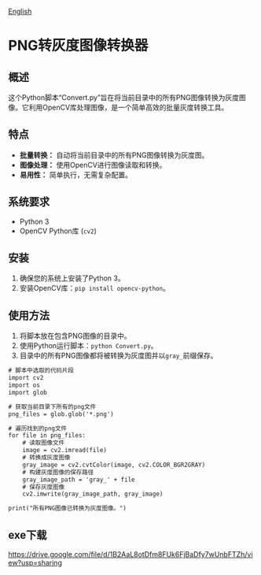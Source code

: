[English](README.md)

# PNG转灰度图像转换器

## 概述
这个Python脚本“Convert.py”旨在将当前目录中的所有PNG图像转换为灰度图像。它利用OpenCV库处理图像，是一个简单高效的批量灰度转换工具。

## 特点
- **批量转换：** 自动将当前目录中的所有PNG图像转换为灰度图。
- **图像处理：** 使用OpenCV进行图像读取和转换。
- **易用性：** 简单执行，无需复杂配置。

## 系统要求
- Python 3
- OpenCV Python库 (`cv2`)

## 安装
1. 确保您的系统上安装了Python 3。
2. 安装OpenCV库：`pip install opencv-python`。

## 使用方法
1. 将脚本放在包含PNG图像的目录中。
2. 使用Python运行脚本：`python Convert.py`。
3. 目录中的所有PNG图像都将被转换为灰度图并以`gray_`前缀保存。

```txt
# 脚本中选取的代码片段
import cv2
import os
import glob

# 获取当前目录下所有的png文件
png_files = glob.glob('*.png')

# 遍历找到的png文件
for file in png_files:
    # 读取图像文件
    image = cv2.imread(file)
    # 转换成灰度图像
    gray_image = cv2.cvtColor(image, cv2.COLOR_BGR2GRAY)
    # 构建灰度图像的保存路径
    gray_image_path = 'gray_' + file
    # 保存灰度图像
    cv2.imwrite(gray_image_path, gray_image)

print("所有PNG图像已转换为灰度图像。")
```

## exe下载
https://drive.google.com/file/d/1B2AaL8otDfm8FUk6FjBaDfy7wUnbFTZh/view?usp=sharing
